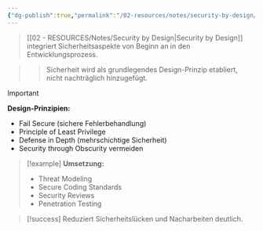 ```yaml
---
{"dg-publish":true,"permalink":"/02-resources/notes/security-by-design/","tags":["sicherheit/konzepte","softwareentwicklung/prinzipien"],"noteIcon":"","updated":"2025-09-16T16:45:03.271+02:00"}
---
```



>[[02 - RESOURCES/Notes/Security by Design\|Security by Design]] integriert Sicherheitsaspekte von Beginn an in den Entwicklungsprozess.

>>Sicherheit wird als grundlegendes Design-Prinzip etabliert, nicht nachträglich hinzugefügt.

>[!important] 
>**Design-Prinzipien:**
>- Fail Secure (sichere Fehlerbehandlung)
>- Principle of Least Privilege
>- Defense in Depth (mehrschichtige Sicherheit)
>- Security through Obscurity vermeiden

>[!example] 
>**Umsetzung:**
>- Threat Modeling
>- Secure Coding Standards
>- Security Reviews
>- Penetration Testing

>[!success] 
>Reduziert Sicherheitslücken und Nacharbeiten deutlich.